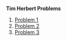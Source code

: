 **Tim Herbert Problems**
1. [Problem 1](https://github.com/ninamariepeterson/CS445/blob/master/HerbertTim/question1.R)
2. [Problem 2](https://github.com/ninamariepeterson/CS445/blob/master/HerbertTim/question2.r)
3. [Problem 3](https://github.com/ninamariepeterson/CS445/blob/master/HerbertTim/question3.R)